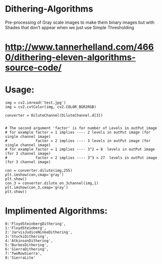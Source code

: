 # Dithering-Algorithms
Pre-processing of Gray scale images to make them binary images but with Shades that don't appear when we just use Simple Thresholding


# http://www.tannerhelland.com/4660/dithering-eleven-algorithms-source-code/
# Usage:
    img = cv2.imread('test.jpg')
    img = cv2.cvtColor(img, cv2.COLOR_BGR2RGB)

    converter = DiluteChannel(DiluteChannel.d[3])


    # The second argument 'factor' is for number of Levels in outPut image
    # for example factor = 1 implies ---- 2 levels in outPut image (for single channel image)
    #             factor = 2 implies ---- 3 levels in outPut image (for single channel image)
    # for example factor = 1 implies ---- 3^2 = 8  levels in outPut image (for 3 channel image)
    #             factor = 2 implies ---- 3^3 = 27  levels in outPut image (for 3 channel image)

    con = converter.dilute(img,255)
    plt.imshow(con,cmap='gray')
    plt.show()
    con_3 = converter.dilute_on_3channel(img,1)
    plt.imshow(con_3,cmap='gray')
    plt.show()


# Implimented Algorithms:

    0:'FloydSteinbergDithering',
    1:'FloydSteinberg',
    2:'JarvisJudiceNinkeDithering',
    3:'StuckiDithering',
    4:'AtkinsonDithering',
    5:'BurkesDithering',
    6:'SierraDithering',
    7:'TwoRowSierra',
    8:'SierraLite'
